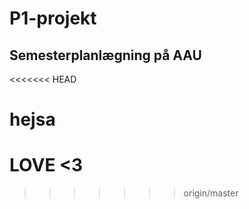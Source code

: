 # P1-projekt
## Semesterplanlægning på AAU
<<<<<<< HEAD

hejsa
=======
# LOVE <3
>>>>>>> origin/master
